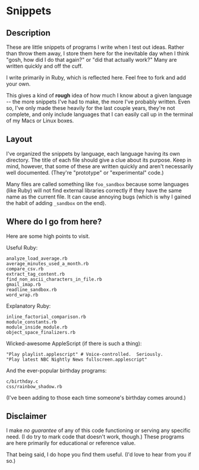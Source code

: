 Snippets
========

Description
-----------

These are little snippets of programs I write when I test out ideas.  Rather than throw them away, I store them here for the inevitable day when I think "gosh, how did I do that again?" or "did that actually work?"  Many are written quickly and off the cuff.

I write primarily in Ruby, which is reflected here.  Feel free to fork and add your own.

This gives a kind of **rough** idea of how much I know about a given language -- the more snippets I've had to make, the more I've probably written.  Even so, I've only made these heavily for the last couple years, they're not complete, and only include languages that I can easily call up in the terminal of my Macs or Linux boxes.

Layout
------

I've organized the snippets by language, each language having its own directory.  The title of each file should give a clue about its purpose.  Keep in mind, however, that some of these are written quickly and aren't necessarily well documented.  (They're "prototype" or "experimental" code.)

Many files are called something like `foo_sandbox` because some languages (like Ruby) will not find external libraries correctly if they have the same name as the current file.  It can cause annoying bugs (which is why I gained the habit of adding `_sandbox` on the end).

Where do I go from here?
------------------------

Here are some high points to visit.

Useful Ruby:

    analyze_load_average.rb
    average_minutes_used_a_month.rb
    compare_csv.rb
    extract_tag_content.rb
    find_non_ascii_characters_in_file.rb
    gmail_imap.rb
    readline_sandbox.rb
    word_wrap.rb

Explanatory Ruby:

    inline_factorial_comparison.rb
    module_constants.rb
    module_inside_module.rb
    object_space_finalizers.rb

Wicked-awesome AppleScript (if there is such a thing):

    "Play playlist.applescript" # Voice-controlled.  Seriously.
    "Play latest NBC Nightly News fullscreen.applescript"

And the ever-popular birthday programs:

    c/birthday.c
    css/rainbow_shadow.rb 

(I've been adding to those each time someone's birthday comes around.)

Disclaimer
----------

I make *no guarantee* of any of this code functioning or serving any specific need.  (I do try to mark code that doesn't work, though.)  These programs are here primarily for educational or reference value.

That being said, I do hope you find them useful.  (I'd love to hear from you if so.)

